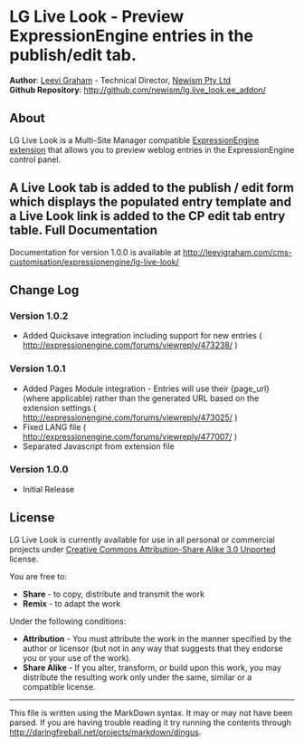 LG Live Look - Preview ExpressionEngine entries in the publish/edit tab.
===========================================================================

**Author**: [Leevi Graham][] - Technical Director, [Newism Pty Ltd][]  
**Github Repository**: <http://github.com/newism/lg.live_look.ee_addon/>

About
-----

LG Live Look is a Multi-Site Manager compatible [ExpressionEngine extension][] that allows you to preview weblog entries in the ExpressionEngine control panel.

A Live Look tab is added to the publish / edit form which displays the populated entry template and a Live Look link is added to the CP edit tab entry table.
Full Documentation
------------------

Documentation for version 1.0.0 is available at <http://leevigraham.com/cms-customisation/expressionengine/lg-live-look/>

Change Log
-------

### Version 1.0.2

* Added Quicksave integration including support for new entries \( <http://expressionengine.com/forums/viewreply/473238/> \)

### Version 1.0.1

* Added Pages Module integration - Entries will use their {page\_url} (where applicable) rather than the generated URL based on the extension settings \( <http://expressionengine.com/forums/viewreply/473025/> \)
* Fixed LANG file \( <http://expressionengine.com/forums/viewreply/477007/> \)
* Separated Javascript from extension file

### Version 1.0.0

* Initial Release

License
-------

LG Live Look is currently available for use in all personal or commercial projects under [Creative Commons Attribution-Share Alike 3.0 Unported][] license.

You are free to:

* **Share** - to copy, distribute and transmit the work
* **Remix** - to adapt the work

Under the following conditions:

* **Attribution** - You must attribute the work in the manner specified by the author or licensor (but not in any way that suggests that they endorse you or your use of the work).
* **Share Alike** - If you alter, transform, or build upon this work, you may distribute the resulting work only under the same, similar or a compatible license.

---

This file is written using the MarkDown syntax. It may or may not have been parsed. If you are having trouble reading it try running the contents through http://daringfireball.net/projects/markdown/dingus.

[Newism Pty Ltd]: http://newism.com.au/
[Creative Commons Attribution-Share Alike 3.0 Unported]: http://creativecommons.org/licenses/by-sa/3.0/ 
[Leevi Graham]: http://leevigraham.com/
[ExpressionEngine extension]: http://expressionengine.com/?affiliate=newism